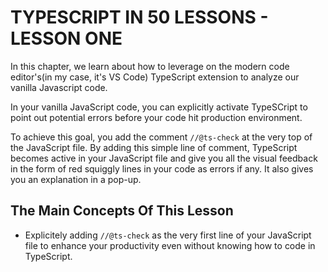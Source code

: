 # TYPESCRIPT IN 50 LESSONS - LESSON ONE

In this chapter, we learn about how to leverage on  the modern code editor's(in my case, it's VS Code) TypeScript extension to analyze our vanilla Javascript code.

In your vanilla JavaScript code, you can explicitly activate TypeSCript to point out potential errors before your code hit production environment.

To achieve this goal, you add the comment `//@ts-check` at the very top of the JavaScript file. By adding this simple line of comment, TypeScript becomes active in your JavaScript file and give you all the visual feedback in the form of red squiggly lines in your code as errors if any. It also gives you an explanation in a pop-up.

## The Main Concepts Of This Lesson

- Explicitely adding `//@ts-check` as the very first line of your JavaScript file to enhance your productivity even without knowing how to code in TypeScript.
